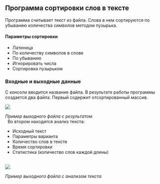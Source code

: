 ## Программа сортировки слов в тексте 
   Программа считывает текст из файла. Слова в нем сортируются по убыванию количества символов методом пузырька.
   #### Параметры сортировки
   - Латиница
   - 	По количеству символов в слове
   - 	По убыванию
   -    Игнорировать числа 
   -    Сортировка пузырьком
 ### Входные и выходные данные 
 С консоли вводится название файла.
 В результате работы программы создается два файла. 
Первый содержит отсортированный массив.

![](https://sun9-60.userapi.com/s/v1/ig2/VgmtiA3W3nk0fybayEa4Qyxy6V-9Ddmq5i-qf-uGogNW-0ue9DNv8E3z2hq8DcwqWdDR_qlWmR9jvCqk6b3OVW35.jpg?size=900x852&quality=96&type=album)

_Пример выходного файла с результатом_
&nbsp;  
&nbsp;
Во втором находится анализ текста:
- Исходный текст
- Параметры варианта
- Количество слов в тексте
- Время сортировки
- Статистика (количество слов каждой длины)
&nbsp;  
&nbsp;

![](https://sun9-5.userapi.com/s/v1/ig2/Uk0JisHK6uPsGJl6ssMLFh2NqQ-Bnlk6vWUuDw9L7c_5KnaDfsTysdRvoXjIlE1igmdb2M6adF2kczSzsRoCK4is.jpg?size=1089x783&quality=96&type=album)

_Пример выходного файла с анализом текста_
&nbsp;  
&nbsp;
